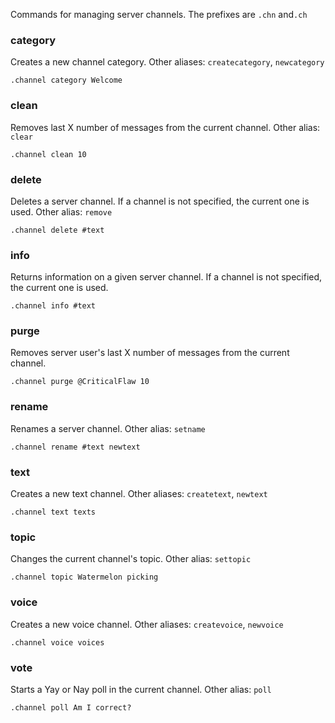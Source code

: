 Commands for managing server channels. The prefixes are `.chn` and`.ch`

### category
Creates a new channel category. Other aliases: `createcategory`, `newcategory`
```
.channel category Welcome
```

### clean
Removes last X number of messages from the current channel. Other alias: `clear`
```
.channel clean 10
```

### delete
Deletes a server channel. If a channel is not specified, the current one is used. Other alias: `remove`
```
.channel delete #text
```

### info
Returns information on a given server channel. If a channel is not specified, the current one is used.
```
.channel info #text
```

### purge
Removes server user's last X number of messages from the current channel.
```
.channel purge @CriticalFlaw 10
```

### rename
Renames a server channel. Other alias: `setname`
```
.channel rename #text newtext
```

### text
Creates a new text channel. Other aliases: `createtext`, `newtext`
```
.channel text texts
```

### topic
Changes the current channel's topic. Other alias: `settopic`
```
.channel topic Watermelon picking
```

### voice
Creates a new voice channel. Other aliases: `createvoice`, `newvoice`
```
.channel voice voices
```

### vote
Starts a Yay or Nay poll in the current channel. Other alias: `poll`
```
.channel poll Am I correct?
```